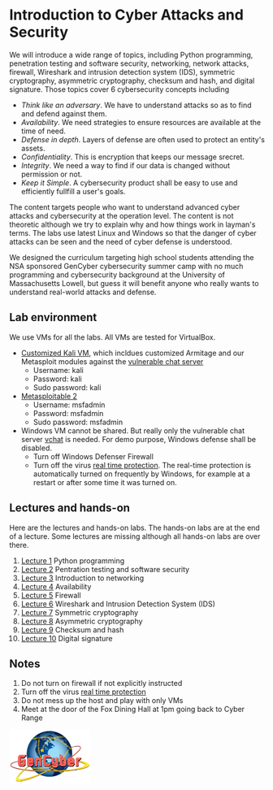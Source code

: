 # Introduction to Cyber Attacks and Security 

We will introduce a wide range of topics, including Python programming, penetration testing and software security, networking, network attacks, firewall, Wireshark and intrusion detection system (IDS), symmetric cryptography, asymmetric cryptography, checksum and hash, and digital signature. Those topics cover 6 cybersecurity concepts including
- *Think like an adversary*. We have to understand attacks so as to find and defend against them.
- *Availability*. We need strategies to ensure resources are available at the time of need.
- *Defense in depth*. Layers of defense are often used to protect an entity's assets.
- *Confidentiality*. This is encryption that keeps our message srecret.
- *Integrity*. We need a way to find if our data is changed without permission or not.
- *Keep it Simple*. A cybersecurity product shall be easy to use and efficiently fullfill a user's goals.

The content targets people who want to understand advanced cyber attacks and cybersecurity at the operation level. The content is not theoretic although we try to explain why and how things work in layman's terms. The labs use latest Linux and Windows so that the danger of cyber attacks can be seen and the need of cyber defense is understood.

We designed the curriculum targeting high school students attending the NSA sponsored GenCyber cybersecurity summer camp with no much programming and cybersecurity background at the University of Massachusetts Lowell, but guess it will benefit anyone who really wants to understand real-world attacks and defense.

## Lab environment
We use VMs for all the labs. All VMs are tested for VirtualBox.

- <a href="https://www.cs.uml.edu/~xinwenfu/VMs/Kali-CR-25G.ova">Customized Kali VM</a>, which incldues customized Armitage and our Metasploit modules against the <a href="https://github.com/xinwenfu/vchat">vulnerable chat server</a>
  - Username: kali
  - Password: kali
  - Sudo password: kali
- <a href="https://www.cs.uml.edu/~xinwenfu/VMs/Metasploitable-CR.ova">Metasploitable 2</a>
  - Username: msfadmin
  - Password: msfadmin
  - Sudo password: msfadmin
- Windows VM cannot be shared. But really only the vulnerable chat server <a href="https://github.com/xinwenfu/vchat">vchat</a> is needed. For demo purpose, Windows defense shall be disabled.
  - Turn off Windows Defenser Firewall
  - Turn off the virus <a href="https://support.microsoft.com/en-us/windows/turn-off-defender-antivirus-protection-in-windows-security-99e6004f-c54c-8509-773c-a4d776b77960">real time protection</a>. The real-time protection is automatically turned on frequently by Windows, for example at a restart or after some time it was turned on.

## Lectures and hands-on 
Here are the lectures and hands-on labs. The hands-on labs are at the end of a lecture. Some lectures are missing although all hands-on labs are over there.
1. <a href="https://github.com/xinwenfu/GenCyber/tree/main/Python">Lecture 1</a> Python programming
2. <a href="https://github.com/xinwenfu/GenCyber/tree/main/SoftwareSecurity">Lecture 2</a> Pentration testing and software security	
3. <a href="https://github.com/xinwenfu/GenCyber/tree/main/Networking">Lecture 3</a> Introduction to networking
4. <a href="https://github.com/xinwenfu/GenCyber/tree/main/NetworkAttacks">Lecture 4</a> Availability
5. <a href="https://github.com/xinwenfu/GenCyber/tree/main/Firewall">Lecture 5</a> Firewall		
6. <a href="https://github.com/xinwenfu/GenCyber/tree/main/IntrusionDetection">Lecture 6</a> Wireshark and Intrusion Detection System (IDS)
7. <a href="https://github.com/xinwenfu/GenCyber/tree/main/SymmetricKeyCrypto">Lecture 7</a> Symmetric cryptography																			
8. <a href="https://github.com/xinwenfu/GenCyber/tree/main/AsymmetricKeyCrypto">Lecture 8</a> Asymmetric cryptography																		
9. <a href="https://github.com/xinwenfu/GenCyber/tree/main/Hash">Lecture 9</a> Checksum and hash																				
10. <a href="https://github.com/xinwenfu/GenCyber/tree/main/DigitalSignature">Lecture 10</a>	Digital signature																		

## Notes
1. Do not turn on firewall if not explicitly instructed
2. Turn off the virus <a href="https://support.microsoft.com/en-us/windows/turn-off-defender-antivirus-protection-in-windows-security-99e6004f-c54c-8509-773c-a4d776b77960">real time protection</a>
3. Do not mess up the host and play with only VMs
4. Meet at the door of the Fox Dining Hall at 1pm going back to Cyber Range

<img src="Imgs/logo-gencyber.png" width=160>
